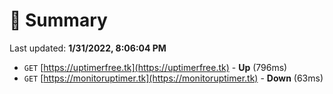 # 📖 Summary
Last updated: **1/31/2022, 8:06:04 PM**

- `GET` [https://uptimerfree.tk](https://uptimerfree.tk) - **Up** (796ms)
- `GET` [https://monitoruptimer.tk](https://monitoruptimer.tk) - **Down** (63ms)
